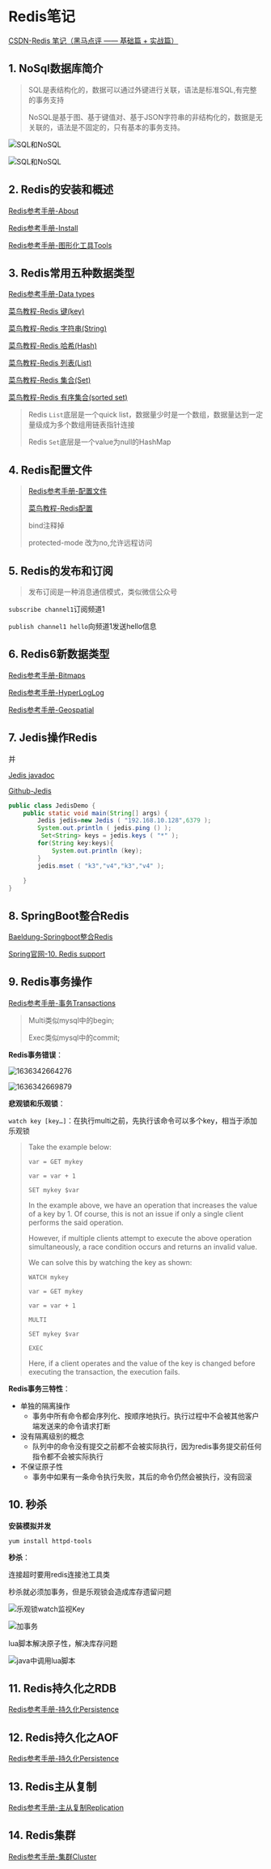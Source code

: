 # Redis笔记

[CSDN-Redis 笔记（黑马点评 —— 基础篇 + 实战篇）](https://blog.csdn.net/weixin_45033015/article/details/127545710)

## 1. NoSql数据库简介

> SQL是表结构化的，数据可以通过外键进行关联，语法是标准SQL,有完整的事务支持
>
> NoSQL是基于图、基于键值对、基于JSON字符串的非结构化的，数据是无关联的，语法是不固定的，只有基本的事务支持。

![SQL和NoSQL](./images/image-20230613200030370.png)

![SQL和NoSQL](./images/image-20230613200317756.png)

## 2. Redis的安装和概述

[Redis参考手册-About](https://redis.io/docs/about/)

[Redis参考手册-Install](https://redis.io/docs/getting-started/installation/)

[Redis参考手册-图形化工具Tools](https://redis.io/resources/tools/)

## 3. Redis常用五种数据类型

[Redis参考手册-Data types](https://redis.io/docs/data-types/)

[菜鸟教程-Redis 键(key)](https://www.runoob.com/redis/redis-keys.html)

[菜鸟教程-Redis 字符串(String)](https://www.runoob.com/redis/redis-strings.html)

[菜鸟教程-Redis 哈希(Hash)](https://www.runoob.com/redis/redis-hashes.html)

[菜鸟教程-Redis 列表(List)](https://www.runoob.com/redis/redis-lists.html)

[菜鸟教程-Redis 集合(Set)](https://www.runoob.com/redis/redis-sets.html)

[菜鸟教程-Redis 有序集合(sorted set)](https://www.runoob.com/redis/redis-sorted-sets.html)

> Redis `List`底层是一个quick list，数据量少时是一个数组，数据量达到一定量级成为多个数组用链表指针连接
>
> Redis `Set`底层是一个value为null的HashMap

## 4. Redis配置文件

> [Redis参考手册-配置文件](https://redis.io/docs/management/config-file/)
>
> [菜鸟教程-Redis配置](https://www.runoob.com/redis/redis-conf.html)
>
> bind注释掉
>
> protected-mode 改为no,允许远程访问



## 5. Redis的发布和订阅

> 发布订阅是一种消息通信模式，类似微信公众号

`subscribe channel1`订阅频道1

`publish channel1 hello`向频道1发送hello信息

## 6. Redis6新数据类型

[Redis参考手册-Bitmaps](https://redis.io/docs/data-types/bitmaps/)

[Redis参考手册-HyperLogLog](https://redis.io/docs/data-types/hyperloglogs/)

[Redis参考手册-Geospatial](https://redis.io/docs/data-types/geospatial/)

## 7. Jedis操作Redis

  并 

[Jedis javadoc](https://www.javadoc.io/doc/redis.clients/jedis/latest/redis/clients/jedis/Jedis.html)

[Github-Jedis](https://github.com/redis/jedis)

```java
public class JedisDemo {
    public static void main(String[] args) {
        Jedis jedis=new Jedis ( "192.168.10.128",6379 );
        System.out.println ( jedis.ping () );
         Set<String> keys = jedis.keys ( "*" );
        for(String key:keys){
            System.out.println (key);
        }
        jedis.mset ( "k3","v4","k3","v4" );
        
    }
}
```

## 8. SpringBoot整合Redis

[Baeldung-Springboot整合Redis](https://www.baeldung.com/spring-data-redis-tutorial)

[Spring官网-10. Redis support](https://docs.spring.io/spring-data/data-redis/docs/current/reference/html/#redis)

## 9. Redis事务操作

[Redis参考手册-事务Transactions](https://redis.io/docs/manual/transactions/#:~:text=Redis%20Transactions%20allow%20the%20execution,are%20serialized%20and%20executed%20sequentially.)

> Multi类似mysql中的begin;
>
> Exec类似mysql中的commit;

**Redis事务错误**：

![1636342664276](images/1636342664276.png)

![1636342669879](images/1636342669879.png)

**悲观锁和乐观锁**：

`watch key [key…]`：在执行multi之前，先执行该命令可以多个key，相当于添加乐观锁

> Take the example below:
>
> ```
> var = GET mykey
> 
> var = var + 1
> 
> SET mykey $var
> ```
>
> In the example above, we have an operation that increases the value of a key by 1. Of course, this is not an issue if only a single client performs the said operation.
>
> However, if multiple clients attempt to execute the above operation simultaneously, a race condition occurs and returns an invalid value.
>
> We can solve this by watching the key as shown:
>
> ```
> WATCH mykey
> 
> var = GET mykey
> 
> var = var + 1
> 
> MULTI
> 
> SET mykey $var
> 
> EXEC
> ```
>
> Here, if a client operates and the value of the key is changed before executing the transaction, the execution fails.

**Redis事务三特性**：

- 单独的隔离操作
  - 事务中所有命令都会序列化、按顺序地执行。执行过程中不会被其他客户端发送来的命令请求打断
- 没有隔离级别的概念
  - 队列中的命令没有提交之前都不会被实际执行，因为redis事务提交前任何指令都不会被实际执行
- 不保证原子性
  - 事务中如果有一条命令执行失败，其后的命令仍然会被执行，没有回滚

## 10. 秒杀

**安装模拟并发**

`yum install httpd-tools`

**秒杀**：

连接超时要用redis连接池工具类

秒杀就必须加事务，但是乐观锁会造成库存遗留问题

![乐观锁watch监视Key](./images/image-20230206224847263.png)

![加事务](./images/image-20230206224831664.png)



lua脚本解决原子性，解决库存问题

![java中调用lua脚本](./images/image-20230206225610775.png)

## 11. Redis持久化之RDB

[Redis参考手册-持久化Persistence](https://redis.io/docs/management/persistence/)

## 12. Redis持久化之AOF

[Redis参考手册-持久化Persistence](https://redis.io/docs/management/persistence/)

## 13. Redis主从复制

[Redis参考手册-主从复制Replication](https://redis.io/docs/management/replication/)

## 14. Redis集群

[Redis参考手册-集群Cluster](https://redis.io/docs/reference/cluster-spec/)















